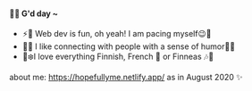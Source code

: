 #### 🔆:tada: G'd day ~

- ⚡🚀 Web dev is fun, oh yeah! I am pacing myself:wink::penguin:
- 🌳🌻 I like connecting with people with a sense of humor🍅:chestnut:
- 🍧:snowflake:I love everything Finnish, French :snail: or Finneas :notes::rose:

about me: https://hopefullyme.netlify.app/
as in August 2020 ✨

